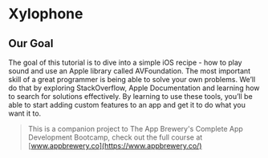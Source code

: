 
# Xylophone

## Our Goal

The goal of this tutorial is to dive into a simple iOS recipe - how to play sound and use an Apple library called AVFoundation. The most important skill of a great programmer is being able to solve your own problems. We’ll do that by exploring StackOverflow, Apple Documentation and learning how to search for solutions effectively. By learning to use these tools, you’ll be able to start adding custom features to an app and get it to do what you want it to.


>This is a companion project to The App Brewery's Complete App Development Bootcamp, check out the full course at [www.appbrewery.co](https://www.appbrewery.co/)


